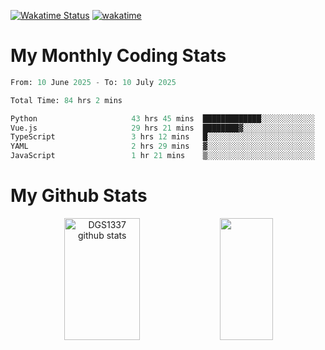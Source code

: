 [![Wakatime Status](https://github.com/noopurphalak/noopurphalak/workflows/wakatime-status-update/badge.svg)](https://github.com/noopurphalak/noopurphalak/actions/workflows/main.yml)
[![wakatime](https://wakatime.com/badge/user/80ace140-ef40-4fdd-b8ed-f3be3d2e1aea.svg)](https://wakatime.com/@80ace140-ef40-4fdd-b8ed-f3be3d2e1aea)

# My Monthly Coding Stats

<!--START_SECTION:waka-->

```python
From: 10 June 2025 - To: 10 July 2025

Total Time: 84 hrs 2 mins

Python                     43 hrs 45 mins  █████████████░░░░░░░░░░░░   51.74 %
Vue.js                     29 hrs 21 mins  ████████▓░░░░░░░░░░░░░░░░   34.71 %
TypeScript                 3 hrs 12 mins   █░░░░░░░░░░░░░░░░░░░░░░░░   03.79 %
YAML                       2 hrs 29 mins   ▓░░░░░░░░░░░░░░░░░░░░░░░░   02.95 %
JavaScript                 1 hr 21 mins    ▒░░░░░░░░░░░░░░░░░░░░░░░░   01.60 %
```

<!--END_SECTION:waka-->

# My Github Stats
<div style="text-align: center;">
  <img width="49%" height="195px" src="https://github-readme-stats-sigma-five.vercel.app/api?username=noopurphalak&show_icons=true&count_private=true&hide_border=true&title_color=00FFFF&icon_color=00FFFF&text_color=00FFFF&bg_color=0d1117" alt="DGS1337 github stats" />
  <img width="41%" height="195px" src="https://github-readme-stats-sigma-five.vercel.app/api/top-langs/?username=noopurphalak&layout=compact&hide_border=true&title_color=00FFFF&text_color=00FFFF&bg_color=0d1117" />
</div>
